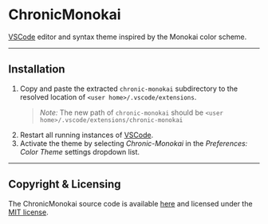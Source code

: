 # ChronicMonokai

[VSCode](https://code.visualstudio.com/) editor and syntax
theme inspired by the Monokai color scheme.

***

## Installation

1) Copy and paste the extracted `chronic-monokai` subdirectory to the
   resolved location of `<user home>/.vscode/extensions`.
    > *Note:* The new path of `chronic-monokai` should be
      `<user home>/.vscode/extensions/chronic-monokai`
2) Restart all running instances of [VSCode](https://code.visualstudio.com/).
3) Activate the theme by selecting *Chronic-Monokai* in the
   *Preferences: Color Theme* settings dropdown list.

***

## Copyright & Licensing

The ChronicMonokai source code is available
[here](https://github.com/vandavey/ChronicMonokai)
and licensed under the [MIT license](LICENSE.md).
